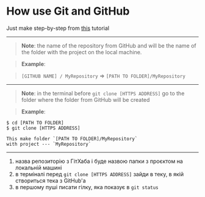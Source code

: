 # How use Git and GitHub

Just make step-by-step from [this](https://www.freecodecamp.org/news/a-beginners-guide-to-git-how-to-create-your-first-github-project-c3ff53f56861/) tutorial

---

> **Note**: the name of the repository from GitHub and will be the name of the folder with the project on the local machine.

> **Example**: 

>`[GITHUB NAME] / MyRepository` => `[PATH TO FOLDER]/MyRepository` 

---

> **Note**: in the terminal before `git clone [HTTPS ADDRESS]` go to the folder where the folder from GitHub will be created

> **Example**: 

```
$ cd [PATH TO FOLDER]
$ git clone [HTTPS ADDRESS]

This make folder `[PATH TO FOLDER]/MyRepository`
with project --- `MyRepository`
```

---


1. назва репозиторію з ГітХаба і буде назвою папки з проєктом на локальній машині
2. в терміналі перед `git clone [HTTPS ADDRESS]` зайди в теку, в якій створиться тека з GitHub'а 
3. в першому пуші писати гілку, яка показує в `git status`

